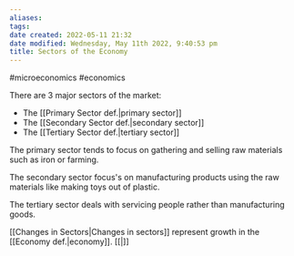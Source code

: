 ```yaml
---
aliases: 
tags: 
date created: 2022-05-11 21:32
date modified: Wednesday, May 11th 2022, 9:40:53 pm
title: Sectors of the Economy
---
```


#microeconomics #economics

There are 3 major sectors of the market:

- The [[Primary Sector def.|primary sector]]
- The [[Secondary Sector def.|secondary sector]]
- The [[Tertiary Sector def.|tertiary sector]]

The primary sector tends to focus on gathering and selling raw materials such as iron or farming.

The secondary sector focus's on manufacturing products using the raw materials like making toys out of plastic.

The tertiary sector deals with servicing people rather than manufacturing goods.

[[Changes in Sectors|Changes in sectors]] represent growth in the [[Economy def.|economy]].
[[|]]

